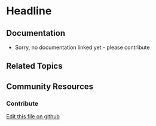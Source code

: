 # Headline

## Documentation

* Sorry, no documentation linked yet - please contribute
## Related Topics


## Community Resources


### Contribute

[Edit this file on github](https://github.com/olafk/controlpanel-documentation-docs/blob/master/md/72en/com_liferay_configuration_admin_web_portlet_SystemSettingsPortlet/com.liferay.organizations.configuration.OrganizationLinkConfiguration.md)
